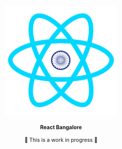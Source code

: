<p align="center">
  <img src="https://raw.githubusercontent.com/ReactBangalore/art/master/logo.png" height="300px"/>
  <br><br>
  <b>React Bangalore</b>
  <br><br>
  🚧 This is a work in progress 🚧 
</p>

&nbsp;

